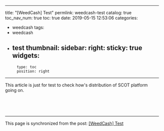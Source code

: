 
---
title: "[WeedCash] Test"
permlink: weedcash-test
catalog: true
toc_nav_num: true
toc: true
date: 2019-05-15 12:53:06
categories:
- weedcash
tags:
- weedcash
- test
thumbnail: 
sidebar:
    right:
        sticky: true
widgets:
    -
        type: toc
        position: right
---


<html>
<p>This article is just for test to check how's distribution of SCOT platform going on.</p>
<p><br></p>
<p><br></p>
</html>

- - -

This page is synchronized from the post: [[WeedCash] Test](https://steemit.com/@jack8831/weedcash-test)

